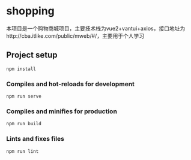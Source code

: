 # shopping
本项目是一个购物商城项目，主要技术栈为vue2+vantui+axios，接口地址为http://cba.itlike.com/public/mweb/#/，主要用于个人学习
## Project setup
```
npm install
```

### Compiles and hot-reloads for development
```
npm run serve
```

### Compiles and minifies for production
```
npm run build
```

### Lints and fixes files
```
npm run lint
```


